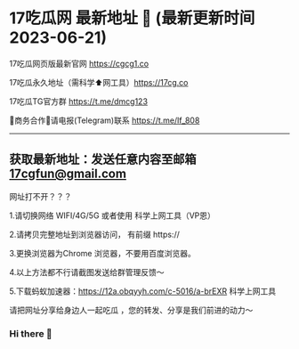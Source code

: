 # 17吃瓜网 最新地址 👋 (最新更新时间2023-06-21)


17吃瓜网页版最新官网 https://cgcg1.co

17吃瓜永久地址（需科学⬆️网工具）https://17cg.co

17吃瓜TG官方群 https://t.me/dmcg123


🤝商务合作🤝请电报(Telegram)联系 https://t.me/lf_808

----------------------------
获取最新地址：发送任意内容至邮箱
17cgfun@gmail.com
----------------------------

网址打不开？？？

1.请切换网络 WIFI/4G/5G 或者使用 科学上网工具（VP恩）

2.请拷贝完整地址到浏览器访问， 有前缀 https:// 

3.更换浏览器为Chrome 浏览器，不要用百度浏览器。

4.以上方法都不行请截图发送给群管理反馈～

5.下载蚂蚁加速器：https://12a.obqyyh.com/c-5016/a-brEXR  科学上网工具


请把网址分享给身边人一起吃瓜 ，您的转发、分享是我们前进的动力～



### Hi there 👋

<!--
**17cgfun/17cgfun** is a ✨ _special_ ✨ repository because its `README.md` (this file) appears on your GitHub profile.

Here are some ideas to get you started:

- 🔭 I’m currently working on ...
- 🌱 I’m currently learning ...
- 👯 I’m looking to collaborate on ...
- 🤔 I’m looking for help with ...
- 💬 Ask me about ...
- 📫 How to reach me: ...
- 😄 Pronouns: ...
- ⚡ Fun fact: ...
-->
